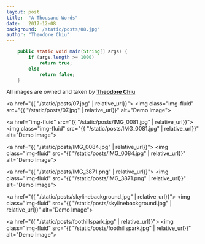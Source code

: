 ```yaml
---
layout: post
title:  "A Thousand Words"
date:   2017-12-08 
background: '/static/posts/08.jpg'
author: "Theodore Chiu"
---
```


```java
    public static void main(String[] args) {
        if (args.length >= 1000)
            return true;
        else 
            return false; 
    }
```
All images are owned and taken by **[Theodore Chiu](#)**

<a href="{{ "/static/posts/07.jpg" | relative_url}}">
    <img class="img-fluid" src="{{ "/static/posts/07.jpg" | relative_url}}" alt="Demo Image">
</a>

<a href="img-fluid" src="{{ "/static/posts/IMG_0081.jpg" | relative_url}}">
    <img class="img-fluid" src="{{ "/static/posts/IMG_0081.jpg" | relative_url}}" alt="Demo Image">
</a>

<a href="{{ "/static/posts/IMG_0084.jpg" | relative_url}}">
    <img class="img-fluid" src="{{ "/static/posts/IMG_0084.jpg" | relative_url}}" alt="Demo Image">
</a>

<a href="{{ "/static/posts/IMG_3871.png" | relative_url}}">
    <img class="img-fluid" src="{{ "/static/posts/IMG_3871.png" | relative_url}}" alt="Demo Image">
</a>

<a href="{{ "/static/posts/skylinebackground.jpg" | relative_url}}">
    <img class="img-fluid" src="{{ "/static/posts/skylinebackground.jpg" | relative_url}}" alt="Demo Image">
</a>

<a href="{{ "/static/posts/foothillspark.jpg" | relative_url}}">
    <img class="img-fluid" src="{{ "/static/posts/foothillspark.jpg" | relative_url}}" alt="Demo Image">
</a>
